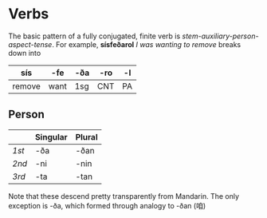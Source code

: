 # Verbs

The basic pattern of a fully conjugated, finite verb is _stem-auxiliary-person-aspect-tense_. For example, **sísfeðarol** _I was wanting to remove_ breaks down into

| sís    | -fe  | -ða | -ro | -l  |
| ------ | ---- | --- | --- | --- |
| remove | want | 1sg | CNT | PA  |

## Person

|       | Singular | Plural |
| ----- | -------- | ------ |
| _1st_ | -ða      | -ðan   |
| _2nd_ | -ni      | -nin   |
| _3rd_ | -ta      | -tan   |

Note that these descend pretty transparently from Mandarin. The only exception is -ða, which formed through analogy to -ðan (咱)
